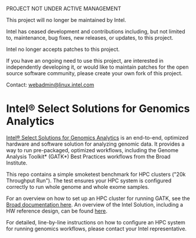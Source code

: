 PROJECT NOT UNDER ACTIVE MANAGEMENT

This project will no longer be maintained by Intel.

Intel has ceased development and contributions including, but not limited to, maintenance, bug fixes, new releases, or updates, to this project.  

Intel no longer accepts patches to this project.

If you have an ongoing need to use this project, are interested in independently developing it, or would like to maintain patches for the open source software community, please create your own fork of this project.  

Contact: webadmin@linux.intel.com
# Intel® Select Solutions for Genomics Analytics

[Intel® Select Solutions for Genomics Analytics](https://www.intel.com/content/dam/www/public/us/en/documents/product-briefs/select-solutions-for-genomics-analytics-brief-v2.pdf)
is an end-to-end, optimized hardware and software solution for analyzing 
genomic data. It provides a way to run pre-packaged, optimized workflows, including the Genome Analysis Toolkit* 
(GATK*) Best Practices workflows from the Broad Institute. 

This repo contains a simple smoketest benchmark for HPC clusters ("20k Throughput Run").  The test ensures your HPC system is configured correctly to run whole genome and whole exome samples.

For an overview on how to set up an HPC cluster for running GATK, see the [Broad documentation here](https://gatk.broadinstitute.org/hc/en-us/articles/360035530872).  An overview of the Intel Solution, including a HW reference design, can be found [here](https://www.intel.com/content/www/us/en/products/solutions/select-solutions/hpc/genomics-analytics-v2.html).  

For detailed, line-by-line instructions on how to configure an HPC system for running genomics workflows, please contact your Intel representative.
